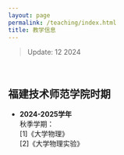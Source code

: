 ```yaml
---
layout: page
permalink: /teaching/index.html
title: 教学信息
---
```


> Update: 12 2024

<br>

## 福建技术师范学院时期

- **2024-2025学年** <br>
  秋季学期：<br>
  [1]《大学物理》<br>
  [2]《大学物理实验》<br>


<br>
